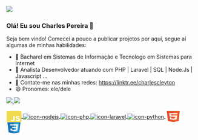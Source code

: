 ![](https://komarev.com/ghpvc/?username=charlescleyton)
### Olá! Eu sou Charles Pereira 👋
Seja bem vindo!
Comecei a pouco a publicar projetos por aqui, segue aí algumas de minhas habilidades: 
- 🌱 Bacharel em Sistemas de Informação e Tecnologo em Sistemas para Internet
- 🔭 Analista Desenvolvedor atuando com PHP | Laravel | SQL | Node.Js | Javascript ...
- 👯 Contate-me nas minhas redes: https://linktr.ee/charlescleyton
- 😄 Pronomes: ele/dele

<div>
  <a href="https://github.com/charlescleyton">
  <img height="180em" src="https://github-readme-stats.vercel.app/api?username=charlescleyton&show_icons=true&theme=transparent&include_all_commits=true&count_private=true"/>
  <img height="180em" src="https://github-readme-stats.vercel.app/api/top-langs/?username=charlescleyton&layout=compact&langs_count=7&theme=transparent"/>
</div>
<br><div style="display: inline_block">
  <img align="center" alt="icon-js" height="30" width="40" src="https://raw.githubusercontent.com/devicons/devicon/master/icons/javascript/javascript-plain.svg">
  <img align="center" alt="icon-nodejs" height="30" width="40" src="https://cdn.jsdelivr.net/gh/devicons/devicon/icons/nodejs/nodejs-original.svg">
  <img align="center" alt="icon-php" height="30" width="40" src="https://cdn.jsdelivr.net/gh/devicons/devicon@latest/icons/php/php-original.svg" />
  <img align="center" alt="icon-laravel" height="30" width="40" src="https://cdn.jsdelivr.net/gh/devicons/devicon@latest/icons/laravel/laravel-original.svg">
  <img align="center" alt="icon-python" height="30" width="40" src="https://cdn.jsdelivr.net/gh/devicons/devicon@latest/icons/python/python-original.svg">
  <img align="center" alt="icon-html" height="30" width="40" src="https://raw.githubusercontent.com/devicons/devicon/master/icons/html5/html5-original.svg">
  <img align="center" alt="icon-css" height="30" width="40" src="https://raw.githubusercontent.com/devicons/devicon/master/icons/css3/css3-original.svg">    
</div>
